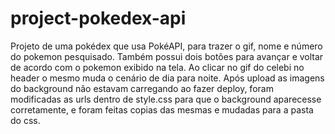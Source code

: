# project-pokedex-api
Projeto de uma pokédex que usa PokéAPI, para trazer o gif, nome e número do pokemon pesquisado. Também possui dois botões para avançar e voltar de acordo com o pokemon exibido na tela. Ao clicar no gif do celebi no header o mesmo muda o cenário de dia para noite.
Após upload as imagens do background não estavam carregando ao fazer deploy, foram modificadas as urls dentro de style.css para que o background aparecesse corretamente, e foram feitas copias das mesmas e mudadas para a pasta do css.
